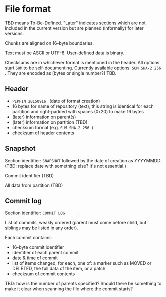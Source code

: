 File format
========

TBD means To-Be-Defined. "Later" indicates sections which are not included in
the current version but are planned (informally) for later versions.

Chunks are aligned on 16-byte boundaries.

Text must be ASCII or UTF-8. User-defined data is binary.

Checksums are in whichever format is mentioned in the header. All options start
`SUM` to be self-documenting. Currently available options: `SUM SHA-2 256 `.
They are encoded as [bytes or single number?] TBD.


Header
----------

*   `PIPPIN 20150916 ` (date of format creation)
*   16 bytes for name of repository (text); this string is identical for each
    partition and right-padded with spaces (0x20) to make 16 bytes
*   (later) information on parent(s)
*   (later) information on partition (TBD)
*   checksum format (e.g. `SUM SHA-2 256 `)
*   checksum of header contents


Snapshot
------------

Section identifier: `SNAPSHOT` followed by the date of creation as YYYYMMDD.
(TBD: replace date with something else? It's not essential.)

Commit identifier (TBD)

All data from partition (TBD)


Commit log
----------------

Section identifier: `COMMIT LOG      `.

List of commits, weakly ordered (parent must come before child, but siblings
may be listed in any order).

Each commit contains:

*   16-byte commit identifier
*   identifier of each parent commit
*   date & time of commit
*   list of items changed; for each, one of: a marker such as MOVED or DELETED,
    the full data of the item, or a patch
*   checksum of commit contents

TBD: how is the number of parents specified? Should there be something to make
it clear when scanning the file where the commit starts?
